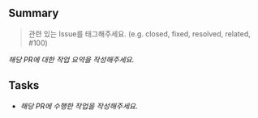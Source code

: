 ## Summary

> 관련 있는 Issue를 태그해주세요. (e.g. closed, fixed, resolved, related, #100)

_해당 PR에 대한 작업 요약을 작성해주세요._

## Tasks

- _해당 PR에 수행한 작업을 작성해주세요._

<!--
## To Reviewer

(기재 내용 없을 경우 섹션 삭제) 더 전달할 내용이 있다면 여기에 작성해주세요.
-->

<!--
## Screenshot

(기재 내용 없을 경우 섹션 삭제) 작업한 내용에 대한 스크린샷을 첨부해주세요.
-->
